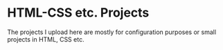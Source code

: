 # HTML-CSS etc. Projects

The projects I upload here are mostly for configuration purposes or small projects in HTML, CSS etc.
